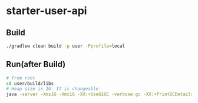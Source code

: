 # starter-user-api

## Build

``` sh 
./gradlew clean build -p user -Pprofile=local
```

## Run(after Build)

``` sh
# from root
cd user/build/libs
# Heap size is 1G. It is changeable
java -server -Xms1G -Xmx1G -XX:+UseG1GC -verbose:gc -XX:+PrintGCDetails -XX:+HeapDumpOnOutOfMemoryError -jar -Dspring.profiles.active=local -Dlog4j2.formatMsgNoLookups=true elasticsearch-1.0.0-SNAPSHOT.jar

```
